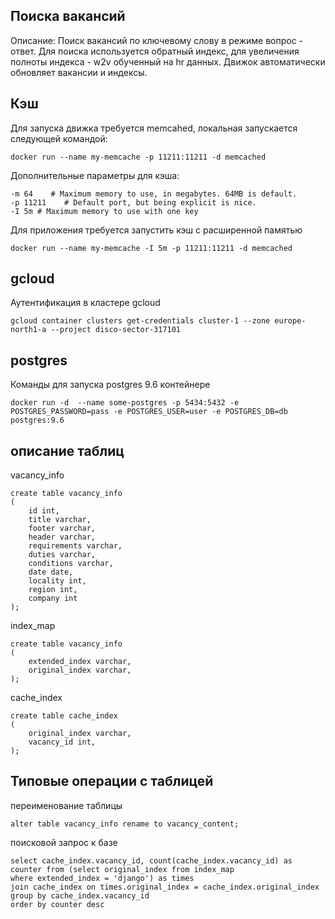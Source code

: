## Поиска вакансий
Описание: Поиск вакансий по ключевому слову в режиме вопрос - ответ. Для поиска используется обратный индекс, 
для увеличения полноты индекса - w2v обученный на hr данных. Движок автоматически обновляет вакансии и индексы.

## Кэш
Для запуска движка требуется memcahed, локальная запускается следующей командой:
```
docker run --name my-memcache -p 11211:11211 -d memcached
```
Дополнительные параметры для кэша:
```
-m 64    # Maximum memory to use, in megabytes. 64MB is default.
-p 11211    # Default port, but being explicit is nice.
-I 5m # Maximum memory to use with one key
```
Для приложения требуется запустить кэш с расширенной памятью
```
docker run --name my-memcache -I 5m -p 11211:11211 -d memcached
```

## gcloud
Аутентификация в кластере gcloud
```
gcloud container clusters get-credentials cluster-1 --zone europe-north1-a --project disco-sector-317101
```

## postgres
Команды для запуска postgres 9.6 контейнере
```
docker run -d  --name some-postgres -p 5434:5432 -e POSTGRES_PASSWORD=pass -e POSTGRES_USER=user -e POSTGRES_DB=db postgres:9.6
```

## описание таблиц
vacancy_info
```
create table vacancy_info
(
	id int,
	title varchar,
	footer varchar,
	header varchar,
	requirements varchar,
	duties varchar,
	conditions varchar,
	date date,
	locality int,
	region int,
	company int
);
```
index_map
```
create table vacancy_info
(
	extended_index varchar,
	original_index varchar,
);
```
cache_index
```
create table cache_index
(
	original_index varchar,
	vacancy_id int,
);
```

## Типовые операции с таблицей
переименование таблицы
```
alter table vacancy_info rename to vacancy_content;
```
поисковой запрос к базе
```
select cache_index.vacancy_id, count(cache_index.vacancy_id) as counter from (select original_index from index_map
where extended_index = 'django') as times
join cache_index on times.original_index = cache_index.original_index
group by cache_index.vacancy_id
order by counter desc
```
